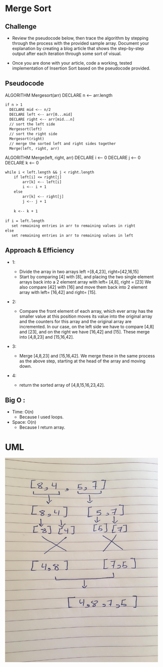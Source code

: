 # Merge Sort

## Challenge
  - Review the pseudocode below, then trace the algorithm by stepping through the process with the provided sample array. Document your explanation by creating a blog article that shows the step-by-step output after each iteration through some sort of visual.

  - Once you are done with your article, code a working, tested implementation of Insertion Sort based on the pseudocode provided.

## Pseudocode
   ALGORITHM Mergesort(arr)
     DECLARE n <-- arr.length
           
    if n > 1
      DECLARE mid <-- n/2
      DECLARE left <-- arr[0...mid]
      DECLARE right <-- arr[mid...n]
      // sort the left side
      Mergesort(left)
      // sort the right side
      Mergesort(right)
      // merge the sorted left and right sides together
      Merge(left, right, arr)

ALGORITHM Merge(left, right, arr)
    DECLARE i <-- 0
    DECLARE j <-- 0
    DECLARE k <-- 0

    while i < left.length && j < right.length
        if left[i] <= right[j]
            arr[k] <-- left[i]
            i <-- i + 1
        else
            arr[k] <-- right[j]
            j <-- j + 1
            
        k <-- k + 1

    if i = left.length
       set remaining entries in arr to remaining values in right
    else
       set remaining entries in arr to remaining values in left

## Approach & Efficiency
  
- 1:
  - Divide the array in two arrays left =[8,4,23], right=[42,16,15]
  - Start by comparing [4] with [8], and placing the two single element arrays back into a 2 element array with left= [4,8], right = [23] We also compare [42] with [16] and move them back into 2 element array with left= [16,42] and right= [15].

- 2:
  - Compare the front element of each array, which ever array has the smaller value at this position moves its value into the original array and the counters for this array and the original array are incremented. In our case, on the left side we have to compare [4,8] and [23], and on the right we have [16,42] and [15]. These merge into [4,8,23] and [15,16,42].

- 3:
  - Merge [4,8,23] and [15,16,42]. We merge these in the same process as the above step, starting at the head of the array and moving down.

- 4:
  - return the sorted array of [4,8,15,16,23,42].


## Big O :
  - Time: O(n)
    - Because I used loops.
  - Space: O(n) 
    - Because I return array.

# UML
  
 ![](https://github.com/AhlamAlefishat-401-advanced-javascript/data-structures-and-algorithms/blob/master/assets/merge-sort.jpg) 